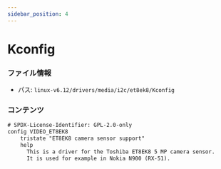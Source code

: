```yaml
---
sidebar_position: 4
---
```

# Kconfig

### ファイル情報

- パス: `linux-v6.12/drivers/media/i2c/et8ek8/Kconfig`

### コンテンツ

```txt
# SPDX-License-Identifier: GPL-2.0-only
config VIDEO_ET8EK8
	tristate "ET8EK8 camera sensor support"
	help
	  This is a driver for the Toshiba ET8EK8 5 MP camera sensor.
	  It is used for example in Nokia N900 (RX-51).

```
